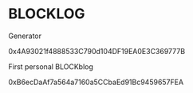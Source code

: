 # BLOCKLOG

Generator

0x4A93021f4888533C790d104DF19EA0E3C369777B


First personal BLOCKblog

0xB6ecDaAf7a564a7160a5CCbaEd91Bc9459657FEA 
